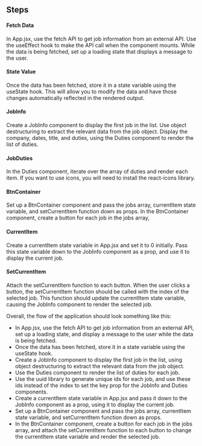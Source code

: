 ## Steps

#### Fetch Data

In App.jsx, use the fetch API to get job information from an external API. Use the useEffect hook to make the API call when the component mounts. While the data is being fetched, set up a loading state that displays a message to the user.

#### State Value

Once the data has been fetched, store it in a state variable using the useState hook. This will allow you to modify the data and have those changes automatically reflected in the rendered output.

#### JobInfo

Create a JobInfo component to display the first job in the list. Use object destructuring to extract the relevant data from the job object. Display the company, dates, title, and duties, using the Duties component to render the list of duties.

#### JobDuties

In the Duties component, iterate over the array of duties and render each item. If you want to use icons, you will need to install the react-icons library.

#### BtnContainer

Set up a BtnContainer component and pass the jobs array, currentItem state variable, and setCurrentItem function down as props. In the BtnContainer component, create a button for each job in the jobs array,

#### CurrentItem

Create a currentItem state variable in App.jsx and set it to 0 initially. Pass this state variable down to the JobInfo component as a prop, and use it to display the current job.

#### SetCurrentItem

Attach the setCurrentItem function to each button.
When the user clicks a button, the setCurrentItem function should be called with the index of the selected job. This function should update the currentItem state variable, causing the JobInfo component to render the selected job.

Overall, the flow of the application should look something like this:

- In App.jsx, use the fetch API to get job information from an external API, set up a loading state, and display a message to the user while the data is being fetched.
- Once the data has been fetched, store it in a state variable using the useState hook.
- Create a JobInfo component to display the first job in the list, using object destructuring to extract the relevant data from the job object.
- Use the Duties component to render the list of duties for each job.
- Use the uuid library to generate unique ids for each job, and use these ids instead of the index to set the key prop for the JobInfo and Duties components.
- Create a currentItem state variable in App.jsx and pass it down to the JobInfo component as a prop, using it to display the current job.
- Set up a BtnContainer component and pass the jobs array, currentItem state variable, and setCurrentItem function down as props.
- In the BtnContainer component, create a button for each job in the jobs array, and attach the setCurrentItem function to each button to change the currentItem state variable and render the selected job.
